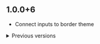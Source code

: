 ## 1.0.0+6

- Connect inputs to border theme

<details >
<summary>Previous versions</summary>

## 1.0.0+5

- Fixed iOS Icon error

## 1.0.0+4

- Connected all components to rounded corners

## 1.0.0+3

- Changed rounded corners (Sorry Dima)

## 1.0.0+2

- Changed .pubignore

## 1.0.0+1

- Fixed some problems


## 1.0.0

- First version with basic components working

## 0.1.0

- Initial release

## 0.0.1+3

- Removed unnecesary components

## 0.0.1+2

- Fixed errors

## 0.0.1+1

- Setup update

## 0.0.1

- Initial setup

</details>